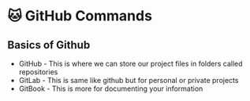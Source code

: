 # 🐱 GitHub Commands

## Basics of Github

* GitHub - This is where we can store our project files in folders called repositories
* GitLab - This is same like github but for personal or private projects
* GitBook - This is more for documenting your information

